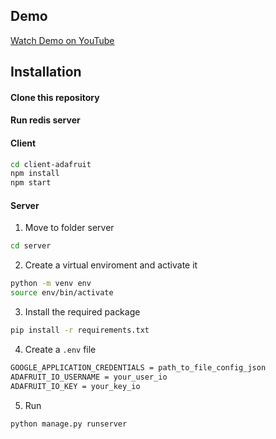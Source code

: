 ## Demo

[Watch Demo on YouTube]([https://www.youtube.com/watch?v=YOUR_VIDEO_ID](https://www.youtube.com/watch?app=desktop&v=XVBzWnVjq7s&feature=youtu.be))

## Installation

#### Clone this repository
#### Run redis server 
#### Client
  ```bash
  cd client-adafruit 
  npm install
  npm start
  ```
#### Server
  1. Move to folder server
  ```bash
  cd server
  ```
  2. Create a virtual enviroment and activate it
  ```bash
  python -m venv env
  source env/bin/activate
  ```
  3. Install the required package
  ```bash
  pip install -r requirements.txt
  ```
  4. Create a `.env` file
  ```bash
  GOOGLE_APPLICATION_CREDENTIALS = path_to_file_config_json
  ADAFRUIT_IO_USERNAME = your_user_io
  ADAFRUIT_IO_KEY = your_key_io
  ```
  5. Run
  ```bash
  python manage.py runserver
  ```
